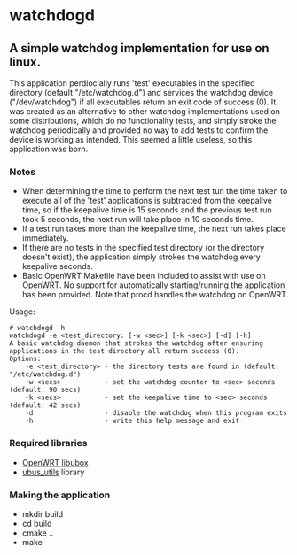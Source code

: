 # watchdogd

## A simple watchdog implementation for use on linux.

This application perdiocially runs 'test' executables in the specified directory (default "/etc/watchdog.d") and services the watchdog device ("/dev/watchdog") if all executables return an exit code of success (0).
It was created as an alternative to other watchdog implementations used on some distributions, which do no functionality tests, and simply stroke the watchdog periodically and provided no way to add tests to confirm the device is working as intended.
This seemed a little useless, so this application was born.

### Notes
- When determining the time to perform the next test tun the time taken to execute all of the 'test' 
applications is subtracted from the keepalive time, so if the keepalive time is 15 seconds and the previous
test run took 5 seconds, the next run will take place in 10 seconds time. 
- If a test run takes more than the keepalive time, the next run takes place immediately.
- If there are no tests in the specified test directory (or the directory doesn't exist), the application simply strokes the watchdog every keepalive seconds.
- Basic OpenWRT Makefile have been included to assist with use on OpenWRT. No support for automatically starting/running the application has been provided. Note that procd handles the watchdog on OpenWRT.

Usage:
```
# watchdogd -h
watchdogd -e <test_directory. [-w <sec>] [-k <sec>] [-d] [-h]
A basic watchdog daemon that strokes the watchdog after ensuring
applications in the test directory all return success (0).
Options:
	-e <test_directory> - the directory tests are found in (default: "/etc/watchdog.d")
	-w <secs>           - set the watchdog counter to <sec> seconds (default: 90 secs)
	-k <secs>           - set the keepalive time to <sec> seconds (default: 42 secs)
	-d                  - disable the watchdog when this program exits
	-h                  - write this help message and exit
```

### Required libraries
- [OpenWRT libubox](git://git.openwrt.org/project/libubox.git)
- [ubus_utils](https://github.com/ChrisNisbet01/libubus_utils) library

### Making the application
- mkdir build
- cd build
- cmake ..
- make
